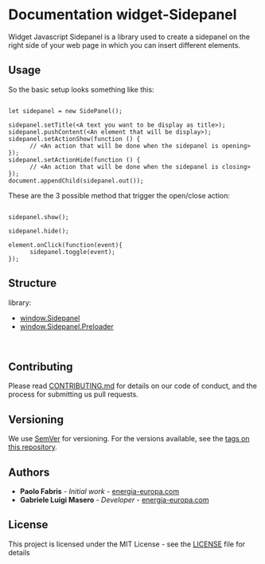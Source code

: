 # Documentation widget-Sidepanel

Widget Javascript Sidepanel is a library used to create a sidepanel on the right side of your web page in which you can insert different elements.

## Usage

So the basic setup looks something like this:

```

let sidepanel = new SidePanel();

sidepanel.setTitle(<A text you want to be display as title>);
sidepanel.pushContent(<An element that will be display>);
sidepanel.setActionShow(function () {
      // <An action that will be done when the sidepanel is opening>
});
sidepanel.setActionHide(function () {
      // <An action that will be done when the sidepanel is closing>
});
document.appendChild(sidepanel.out());

```

These are the 3 possible method that trigger the open/close action:

```

sidepanel.show();

sidepanel.hide();

element.onClick(function(event){
      sidepanel.toggle(event);
});

```

## Structure

library:
- [window.Sidepanel](https://github.com/energia-source/widget-sidepanel/tree/main/lib)
- [window.Sidepanel.Preloader](https://github.com/energia-source/widget-sidepanel/tree/main/lib)

<br>

## Contributing

Please read [CONTRIBUTING.md](https://github.com/energia-source/widget-xkr/blob/main/CONTRIBUTING.md) for details on our code of conduct, and the process for submitting us pull requests.

## Versioning

We use [SemVer](https://semver.org/) for versioning. For the versions available, see the [tags on this repository](https://github.com/energia-source/widget-xkr/tags). 

## Authors

* **Paolo Fabris** - *Initial work* - [energia-europa.com](https://www.energia-europa.com/)
* **Gabriele Luigi Masero** - *Developer* - [energia-europa.com](https://www.energia-europa.com/)

## License

This project is licensed under the MIT License - see the [LICENSE](LICENSE) file for details